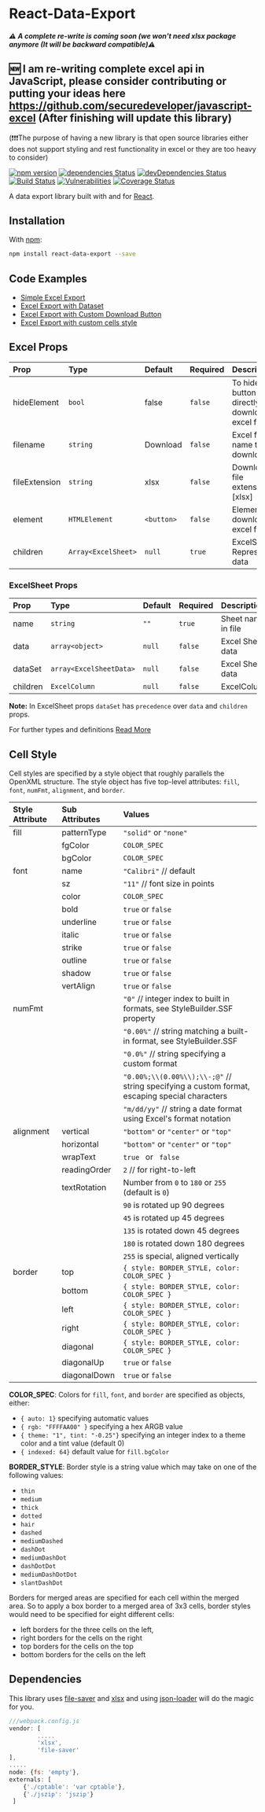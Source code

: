 # React-Data-Export

##### :warning: A complete re-write is coming soon (we won't need xlsx package anymore (It will be backward compatible):warning: 

## :new: I am re-writing complete excel api in JavaScript, please consider contributing or putting your ideas here https://github.com/securedeveloper/javascript-excel (After finishing will update this library)
(:exclamation::exclamation::exclamation:The purpose of having a new library is that open source libraries either does not support styling and rest functionality in excel or they are too heavy to  consider)

[![npm version](https://badge.fury.io/js/react-data-export.svg)](https://badge.fury.io/js/react-data-export)
[![dependencies Status](https://david-dm.org/securedeveloper/react-data-export/status.svg)](https://david-dm.org/securedeveloper/react-data-export)
[![devDependencies Status](https://david-dm.org/securedeveloper/react-data-export/dev-status.svg)](https://david-dm.org/securedeveloper/react-data-export?type=dev)
[![Build Status](https://travis-ci.org/securedeveloper/react-data-export.svg?branch=master)](https://travis-ci.org/securedeveloper/react-data-export)
[![Vulnerabilities](https://snyk.io/test/github/securedeveloper/react-data-export/badge.svg)](https://snyk.io/test/github/securedeveloper/react-data-export)
[![Coverage Status](https://coveralls.io/repos/github/securedeveloper/react-data-export/badge.svg?branch=master)](https://coveralls.io/github/securedeveloper/react-data-export?branch=master)


A data export library built with and for [React](http://facebook.github.io/react/index.html). 

## Installation

With [npm](https://www.npmjs.org/package/react-data-export):

```sh
npm install react-data-export --save
```

## Code Examples
* [Simple Excel Export](examples/simple_excel_export_01.md)
* [Excel Export with Dataset](examples/simple_excel_export_02.md)
* [Excel Export with Custom Download Button](examples/with_custom_download_element.md)
* [Excel Export with custom cells style](examples/styled_excel_sheet.md)

## Excel Props
| Prop          | Type                 | Default    | Required | Description                      
| :------------ | :------------------- | :--------- | :------- | :-------------------------------------------------
| hideElement	| `bool`			   | false      | `false`  | To hide the button & directly download excel file
| filename      | `string`             | Download   | `false`  | Excel file name to be downloaded 
| fileExtension | `string`             | xlsx       | `false`  | Download file extension [xlsx]
| element       | `HTMLElement`        | `<button>` | `false`  | Element to download excel file
| children      | `Array<ExcelSheet>`  |  `null`    | `true`   | ExcelSheet Represents data

### ExcelSheet Props
| Prop          | Type                    | Default    | Required | Description                      
| :------------ | :---------------------- | :--------- | :------- | :------------------------------- 
| name          | `string`                | `""`       | `true`   | Sheet name in file 
| data          | `array<object>`         | `null`     | `false`  | Excel Sheet data 
| dataSet       | `array<ExcelSheetData>` | `null`     | `false`  | Excel Sheet data
| children      | `ExcelColumn`           |  `null`    | `false`  | ExcelColumns

**Note:** In ExcelSheet props `dataSet` has `precedence` over `data` and `children` props.

For further types and definitions [Read More](types/types.md)

## Cell Style

Cell styles are specified by a style object that roughly parallels the OpenXML structure.  The style object has five
top-level attributes: `fill`, `font`, `numFmt`, `alignment`, and `border`.

| Style Attribute | Sub Attributes | Values |
| :-------------- | :------------- | :------------- |
| fill            | patternType    |  `"solid"` or `"none"`
|                 | fgColor        |  `COLOR_SPEC`
|                 | bgColor        |  `COLOR_SPEC`
| font            | name           |  `"Calibri"` // default
|                 | sz             |  `"11"` // font size in points
|                 | color          |  `COLOR_SPEC`
|                 | bold           |  `true` or `false`
|                 | underline      |  `true` or `false`
|                 | italic         |  `true` or `false`
|                 | strike         |  `true` or `false`
|                 | outline        |  `true` or `false`
|                 | shadow         |  `true` or `false`
|                 | vertAlign      |  `true` or `false`
| numFmt          |                |  `"0"`  // integer index to built in formats, see StyleBuilder.SSF property
|                 |                |  `"0.00%"` // string matching a built-in format, see StyleBuilder.SSF
|                 |                |  `"0.0%"`  // string specifying a custom format
|                 |                |  `"0.00%;\\(0.00%\\);\\-;@"` // string specifying a custom format, escaping special characters
|                 |                |  `"m/dd/yy"` // string a date format using Excel's format notation
| alignment       | vertical       | `"bottom"` or `"center"` or `"top"`
|                 | horizontal     | `"bottom"` or `"center"` or `"top"`
|                 | wrapText       |  `true ` or ` false`
|                 | readingOrder   |  `2` // for right-to-left
|                 | textRotation   | Number from `0` to `180` or `255` (default is `0`)
|                 |                |  `90` is rotated up 90 degrees
|                 |                |  `45` is rotated up 45 degrees
|                 |                | `135` is rotated down 45 degrees
|                 |                | `180` is rotated down 180 degrees
|                 |                | `255` is special,  aligned vertically
| border          | top            | `{ style: BORDER_STYLE, color: COLOR_SPEC }`
|                 | bottom         | `{ style: BORDER_STYLE, color: COLOR_SPEC }`
|                 | left           | `{ style: BORDER_STYLE, color: COLOR_SPEC }`
|                 | right          | `{ style: BORDER_STYLE, color: COLOR_SPEC }`
|                 | diagonal       | `{ style: BORDER_STYLE, color: COLOR_SPEC }`
|                 | diagonalUp     | `true` or `false`
|                 | diagonalDown   | `true` or `false`

**COLOR_SPEC**: Colors for `fill`, `font`, and `border` are specified as objects, either:
* `{ auto: 1}` specifying automatic values
* `{ rgb: "FFFFAA00" }` specifying a hex ARGB value
* `{ theme: "1", tint: "-0.25"}` specifying an integer index to a theme color and a tint value (default 0)
* `{ indexed: 64}` default value for `fill.bgColor`

**BORDER_STYLE**: Border style is a string value which may take on one of the following values:
 * `thin`
 * `medium`
 * `thick`
 * `dotted`
 * `hair`
 * `dashed`
 * `mediumDashed`
 * `dashDot`
 * `mediumDashDot`
 * `dashDotDot`
 * `mediumDashDotDot`
 * `slantDashDot`


Borders for merged areas are specified for each cell within the merged area.  So to apply a box border to a merged area of 3x3 cells, border styles would need to be specified for eight different cells:
* left borders for the three cells on the left,
* right borders for the cells on the right
* top borders for the cells on the top
* bottom borders for the cells on the left


## Dependencies 
This library uses [file-saver](https://www.npmjs.com/package/file-saver) and [xlsx](https://www.npmjs.com/package/xlsx) and using [json-loader](https://www.npmjs.com/package/json-loader) will do the magic for you.


```javascript
///webpack.config.js
vendor: [
        .....
        'xlsx',
        'file-saver'
],
.....
node: {fs: 'empty'},
externals: [
    {'./cptable': 'var cptable'},
    {'./jszip': 'jszip'}
 ]
```

